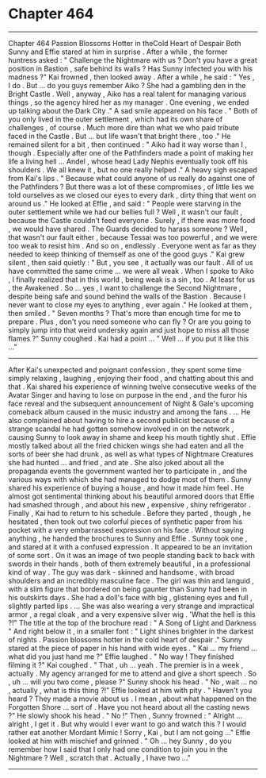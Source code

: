 
# Chapter 464


---

Chapter 464 Passion Blossoms Hotter in theCold Heart of Despair
Both Sunny and Effie stared at him in surprise . After a while , the former huntress asked :
" Challenge the Nightmare with us ? Don't you have a great position in Bastion , safe behind its walls ? Has Sunny infected you with his madness ?"
Kai frowned , then looked away . After a while , he said :
" Yes , I do . But … do you guys remember Aiko ? She had a gambling den in the Bright Castle . Well , anyway , Aiko has a real talent for managing various things , so the agency hired her as my manager . One evening , we ended up talking about the Dark City ."
A sad smile appeared on his face .
" Both of you only lived in the outer settlement , which had its own share of challenges , of course . Much more dire than what we who paid tribute faced in the Castle . But … but life wasn't that bright there , too ."
He remained silent for a bit , then continued :
" Aiko had it way worse than I , though . Especially after one of the Pathfinders made a point of making her life a living hell … Andel , whose head Lady Nephis eventually took off his shoulders . We all knew it , but no one really helped ."
A heavy sigh escaped from Kai's lips .
" Because what could anyone of us really do against one of the Pathfinders ? But there was a lot of these compromises , of little lies we told ourselves as we closed our eyes to every dark , dirty thing that went on around us ."
He looked at Effie , and said :
" People were starving in the outer settlement while we had our bellies full ? Well , it wasn't our fault , because the Castle couldn't feed everyone . Surely , if there was more food , we would have shared . The Guards decided to harass someone ? Well , that wasn't our fault either , because Tessai was too powerful , and we were too weak to resist him . And so on , endlessly . Everyone went as far as they needed to keep thinking of themself as one of the good guys ."
Kai grew silent , then said quietly :
" But , you see , it actually was our fault . All of us have committed the same crime … we were all weak . When I spoke to Aiko , I finally realized that in this world , being weak is a sin , too . At least for us , the Awakened . So … yes , I want to challenge the Second Nightmare , despite being safe and sound behind the walls of the Bastion . Because I never want to close my eyes to anything , ever again ."
He looked at them , then smiled .
" Seven months ? That's more than enough time for me to prepare . Plus , don't you need someone who can fly ? Or are you going to simply jump into that weird undersky again and just hope to miss all those flames ?"
Sunny coughed .
Kai had a point …
" Well … if you put it like this …"
***
After Kai's unexpected and poignant confession , they spent some time simply relaxing , laughing , enjoying their food , and chatting about this and that . Kai shared his experience of winning twelve consecutive weeks of the Avatar Singer and having to lose on purpose in the end , and the furor his face reveal and the subsequent announcement of Night & Gale's upcoming comeback album caused in the music industry and among the fans .
… He also complained about having to hire a second publicist because of a strange scandal he had gotten somehow involved in on the network , causing Sunny to look away in shame and keep his mouth tightly shut .
Effie mostly talked about all the fried chicken wings she had eaten and all the sorts of beer she had drunk , as well as what types of Nightmare Creatures she had hunted … and fried , and ate . She also joked about all the propaganda events the government wanted her to participate in , and the various ways with which she had managed to dodge most of them .
Sunny shared his experience of buying a house , and how it made him feel . He almost got sentimental thinking about his beautiful armored doors that Effie had smashed through , and about his new , expensive , shiny refrigerator .
Finally , Kai had to return to his schedule . Before they parted , though , he hesitated , then took out two colorful pieces of synthetic paper from his pocket with a very embarrassed expression on his face .
Without saying anything , he handed the brochures to Sunny and Effie .
Sunny took one , and stared at it with a confused expression .
It appeared to be an invitation of some sort . On it was an image of two people standing back to back with swords in their hands , both of them extremely beautiful , in a professional kind of way .
The guy was dark - skinned and handsome , with broad shoulders and an incredibly masculine face . The girl was thin and languid , with a slim figure that bordered on being gaunter than Sunny had been in his outskirts days . She had a doll's face with big , glistening eyes and full , slightly parted lips .
… She was also wearing a very strange and impractical armor , a regal cloak , and a very expensive silver wig .
'What the hell is this ?!"
The title at the top of the brochure read :
" A Song of Light and Darkness "
And right below it , in a smaller font :
" Light shines brighter in the darkest of nights . Passion blossoms hotter in the cold heart of despair ."
Sunny stared at the piece of paper in his hand with wide eyes .
" Kai … my friend … what did you just hand me ?"
Effie laughed .
" No way ! They finished filming it ?"
Kai coughed .
" That , uh … yeah . The premier is in a week , actually . My agency arranged for me to attend and give a short speech . So , uh … will you two come , please ?"
Sunny shook his head .
" No , wait … no , actually , what is this thing ?!"
Effie looked at him with pity .
" Haven't you heard ? They made a movie about us . I mean , about what happened on the Forgotten Shore … sort of . Have you not heard about all the casting news ?"
He slowly shook his head .
" No !"
Then , Sunny frowned :
" Alright … alright , I get it . But why would I ever want to go and watch this ? I would rather eat another Mordant Mimic ! Sorry , Kai , but I am not going …"
Effie looked at him with mischief and grinned .
" Oh … hey Sunny , do you remember how I said that I only had one condition to join you in the Nightmare ? Well , scratch that . Actually , I have two …"

---

